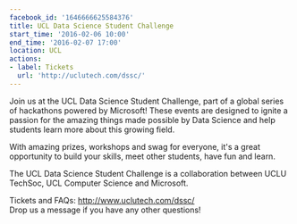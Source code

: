 ```yaml
---
facebook_id: '1646666625584376'
title: UCL Data Science Student Challenge
start_time: '2016-02-06 10:00'
end_time: '2016-02-07 17:00'
location: UCL
actions:
- label: Tickets
  url: 'http://uclutech.com/dssc/'
---
```


Join us at the UCL Data Science Student Challenge, part of a global series of hackathons powered by Microsoft! These events are designed to ignite a passion for the amazing things made possible by Data Science and help students learn more about this growing field.  
  
With amazing prizes, workshops and swag for everyone, it's a great opportunity to build your skills, meet other students, have fun and learn.  
  
The UCL Data Science Student Challenge is a collaboration between UCLU TechSoc, UCL Computer Science and Microsoft.  

Tickets and FAQs: http://www.uclutech.com/dssc/  
Drop us a message if you have any other questions!  
